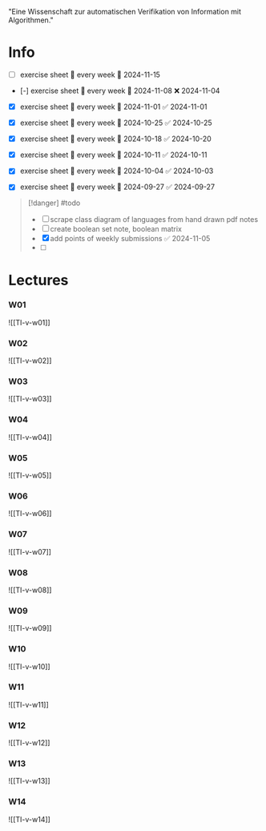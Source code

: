 "Eine Wissenschaft zur automatischen Verifikation von Information mit Algorithmen."


# Info

- [ ] exercise sheet 🔁 every week 📅 2024-11-15
- [-] exercise sheet 🔁 every week 📅 2024-11-08 ❌ 2024-11-04
- [x] exercise sheet 🔁 every week 📅 2024-11-01 ✅ 2024-11-01
- [x] exercise sheet 🔁 every week 📅 2024-10-25 ✅ 2024-10-25
- [x] exercise sheet 🔁 every week 📅 2024-10-18 ✅ 2024-10-20
- [x] exercise sheet 🔁 every week 📅 2024-10-11 ✅ 2024-10-11
- [x] exercise sheet 🔁 every week 📅 2024-10-04 ✅ 2024-10-03
- [x] exercise sheet 🔁 every week 📅 2024-09-27 ✅ 2024-09-27


> [!danger] #todo 
> - [ ] scrape class diagram of languages from hand drawn pdf notes
> - [ ] create boolean set note, boolean matrix
> - [x] add points of weekly submissions ✅ 2024-11-05
> - [ ] 


# Lectures

### W01
![[TI-v-w01]]

### W02
![[TI-v-w02]]

### W03
![[TI-v-w03]]

### W04
![[TI-v-w04]]

### W05
![[TI-v-w05]]

### W06
![[TI-v-w06]]

### W07
![[TI-v-w07]]

### W08
![[TI-v-w08]]

### W09
![[TI-v-w09]]

### W10
![[TI-v-w10]]

### W11
![[TI-v-w11]]

### W12
![[TI-v-w12]]

### W13
![[TI-v-w13]]

### W14
![[TI-v-w14]]

